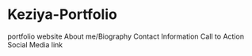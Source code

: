 # Keziya-Portfolio
portfolio website
 About me/Biography
 Contact Information
 Call to Action
 Social Media link 